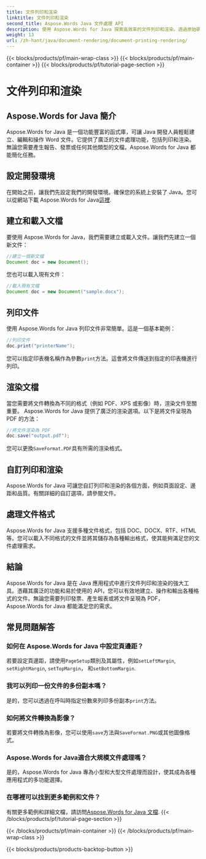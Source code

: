 ```yaml
---
title: 文件列印和渲染
linktitle: 文件列印和渲染
second_title: Aspose.Words Java 文件處理 API
description: 使用 Aspose.Words for Java 探索高效率的文件列印和渲染。透過原始碼範例逐步學習。
weight: 13
url: /zh-hant/java/document-rendering/document-printing-rendering/
---
```


{{< blocks/products/pf/main-wrap-class >}}
{{< blocks/products/pf/main-container >}}
{{< blocks/products/pf/tutorial-page-section >}}

# 文件列印和渲染


## Aspose.Words for Java 簡介

Aspose.Words for Java 是一個功能豐富的函式庫，可讓 Java 開發人員輕鬆建立、編輯和操作 Word 文件。它提供了廣泛的文件處理功能，包括列印和渲染。無論您需要產生報告、發票或任何其他類型的文檔，Aspose.Words for Java 都能簡化任務。

## 設定開發環境

在開始之前，讓我們先設定我們的開發環境。確保您的系統上安裝了 Java。您可以從網站下載 Aspose.Words for Java[這裡](https://releases.aspose.com/words/java/).

## 建立和載入文檔

要使用 Aspose.Words for Java，我們需要建立或載入文件。讓我們先建立一個新文件：

```java
//建立一個新文檔
Document doc = new Document();
```

您也可以載入現有文件：

```java
//載入現有文檔
Document doc = new Document("sample.docx");
```

## 列印文件

使用 Aspose.Words for Java 列印文件非常簡單。這是一個基本範例：

```java
//列印文件
doc.print("printerName");
```

您可以指定印表機名稱作為參數`print`方法。這會將文件傳送到指定的印表機進行列印。

## 渲染文檔

當您需要將文件轉換為不同的格式（例如 PDF、XPS 或影像）時，渲染文件至關重要。 Aspose.Words for Java 提供了廣泛的渲染選項。以下是將文件呈現為 PDF 的方法：

```java
//將文件渲染為 PDF
doc.save("output.pdf");
```

您可以更換`SaveFormat.PDF`具有所需的渲染格式。

## 自訂列印和渲染

Aspose.Words for Java 可讓您自訂列印和渲染的各個方面，例如頁面設定、邊距和品質。有關詳細的自訂選項，請參閱文件。

## 處理文件格式

Aspose.Words for Java 支援多種文件格式，包括 DOC、DOCX、RTF、HTML 等。您可以載入不同格式的文件並將其儲存為各種輸出格式，使其能夠滿足您的文件處理需求。

## 結論

Aspose.Words for Java 是在 Java 應用程式中進行文件列印和渲染的強大工具。憑藉其廣泛的功能和易於使用的 API，您可以有效地建立、操作和輸出各種格式的文件。無論您需要列印發票、產生報表或將文件呈現為 PDF，Aspose.Words for Java 都能滿足您的需求。

## 常見問題解答

### 如何在 Aspose.Words for Java 中設定頁邊距？

若要設定頁邊距，請使用`PageSetup`類別及其屬性，例如`setLeftMargin`, `setRightMargin`, `setTopMargin`， 和`setBottomMargin`.

### 我可以列印一份文件的多份副本嗎？

是的，您可以透過在呼叫時指定份數來列印多份副本`print`方法。

### 如何將文件轉換為影像？

若要將文件轉換為影像，您可以使用`save`方法與`SaveFormat.PNG`或其他圖像格式。

### Aspose.Words for Java適合大規模文件處理嗎？

是的，Aspose.Words for Java 專為小型和大型文件處理而設計，使其成為各種應用程式的多功能選擇。

### 在哪裡可以找到更多範例和文件？

有關更多範例和詳細文檔，請訪問[Aspose.Words for Java 文檔](https://reference.aspose.com/words/java/).
{{< /blocks/products/pf/tutorial-page-section >}}

{{< /blocks/products/pf/main-container >}}
{{< /blocks/products/pf/main-wrap-class >}}

{{< blocks/products/products-backtop-button >}}
